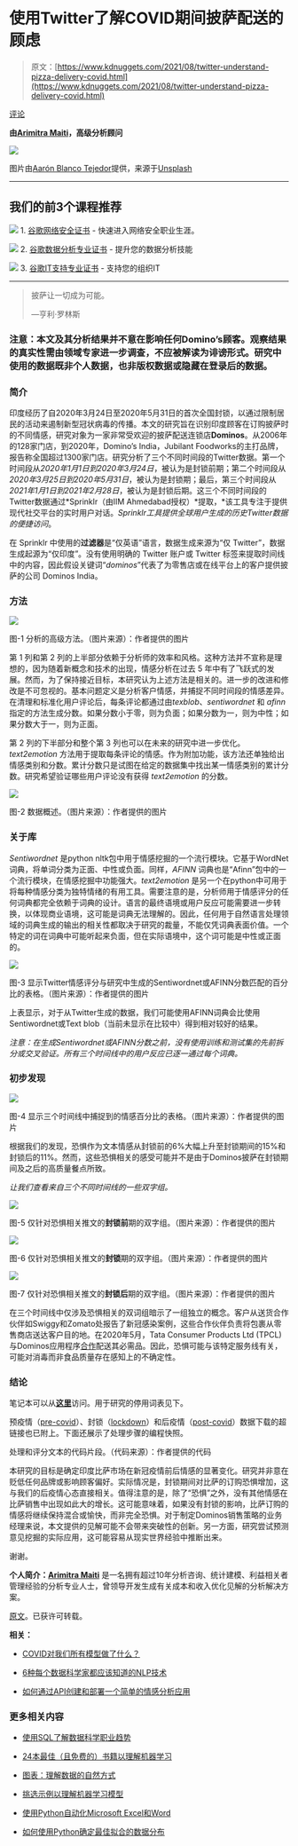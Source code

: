 # 使用Twitter了解COVID期间披萨配送的顾虑

> 原文：[https://www.kdnuggets.com/2021/08/twitter-understand-pizza-delivery-covid.html](https://www.kdnuggets.com/2021/08/twitter-understand-pizza-delivery-covid.html)

[评论](#comments)

**由[Arimitra Maiti](https://www.linkedin.com/in/arimitra-maiti-330608138/)，高级分析顾问**

![](../Images/ad07877ab68b0c8e6611517f17547357.png)

图片由[Aarón Blanco Tejedor](https://unsplash.com/@innernature?utm_source=medium&utm_medium=referral)提供，来源于[Unsplash](https://unsplash.com/?utm_source=medium&utm_medium=referral)

* * *

## 我们的前3个课程推荐

![](../Images/0244c01ba9267c002ef39d4907e0b8fb.png) 1\. [谷歌网络安全证书](https://www.kdnuggets.com/google-cybersecurity) - 快速进入网络安全职业生涯。

![](../Images/e225c49c3c91745821c8c0368bf04711.png) 2\. [谷歌数据分析专业证书](https://www.kdnuggets.com/google-data-analytics) - 提升您的数据分析技能

![](../Images/0244c01ba9267c002ef39d4907e0b8fb.png) 3\. [谷歌IT支持专业证书](https://www.kdnuggets.com/google-itsupport) - 支持您的组织IT

* * *

> 披萨让一切成为可能。
> 
> —亨利·罗林斯

### 注意：本文及其分析结果并不意在影响任何Domino’s顾客。观察结果的真实性需由领域专家进一步调查，不应被解读为诽谤形式。研究中使用的数据既非个人数据，也非版权数据或隐藏在登录后的数据。

### **简介**

印度经历了自2020年3月24日至2020年5月31日的首次全国封锁，以通过限制居民的活动来遏制新型冠状病毒的传播。本文的研究旨在识别印度顾客在订购披萨时的不同情感，研究对象为一家非常受欢迎的披萨配送连锁店**Dominos**。从2006年的128家门店，到2020年，Domino’s India，Jubilant Foodworks的主打品牌，报告称全国超过1300家门店。研究分析了三个不同时间段的Twitter数据。第一个时间段从*2020年1月1日到2020年3月24日*，被认为是封锁前期；第二个时间段从*2020年3月25日到2020年5月31日*，被认为是封锁期；最后，第三个时间段从*2021年1月1日到2021年2月28日*，被认为是封锁后期。这三个不同时间段的Twitter数据通过*Sprinklr（由IIM Ahmedabad授权）*提取，*该工具专注于提供现代社交平台的实时用户对话。*Sprinklr工具提供全球用户生成的历史Twitter数据的便捷访问*。

在 Sprinklr 中使用的**过滤器**是“仅英语”语言，数据生成来源为“仅 Twitter”，数据生成起源为“仅印度”。没有使用明确的 Twitter 账户或 Twitter 标签来提取时间线中的内容，因此假设关键词“*dominos*”代表了为零售店或在线平台上的客户提供披萨的公司 Dominos India。

### **方法**

![](../Images/9e3b5c70c72a3cd2abcfefcbf0e9c045.png)

图-1 分析的高级方法。（图片来源）：作者提供的图片

第 1 列和第 2 列的上半部分依赖于分析师的效率和风格。这种方法并不宣称是理想的，因为随着新概念和技术的出现，情感分析在过去 5 年中有了飞跃式的发展。然而，为了保持接近目标，本研究认为上述方法是相关的。进一步的改进和修改是不可忽视的。基本问题定义是分析客户情感，并捕捉不同时间段的情感差异。在清理和标准化用户评论后，每条评论都通过由*texblob*、*sentiwordnet* 和 *afinn* 指定的方法生成分数。如果分数小于零，则为负面；如果分数为一，则为中性；如果分数大于一，则为正面。

第 2 列的下半部分和整个第 3 列也可以在未来的研究中进一步优化。*text2emotion* 方法用于提取每条评论的情感。作为附加功能，该方法还单独给出情感类别和分数。累计分数只是试图在给定的数据集中找出某一情感类别的累计分数。研究希望验证哪些用户评论没有获得 *text2emotion* 的分数。

![](../Images/cb92179d41ff9881d54c47f606ab7204.png)

图-2 数据概述。（图片来源）：作者提供的图片

### **关于库**

*Sentiwordnet* 是python nltk包中用于情感挖掘的一个流行模块。它基于WordNet词典，将单词分类为正面、中性或负面。同样，*AFINN* 词典也是“Afinn”包中的一个流行模块，在情感挖掘中功能强大。*text2emotion* 是另一个在python中可用于将每种情感分类为独特情绪的有用工具。需要注意的是，分析师用于情感评分的任何词典都完全依赖于词典的设计。语言的最终语境或用户反应可能需要进一步转换，以体现商业语境，这可能是词典无法理解的。因此，任何用于自然语言处理领域的词典生成的输出的相关性都取决于研究的裁量，不能仅凭词典表面价值。一个特定的词在词典中可能听起来负面，但在实际语境中，这个词可能是中性或正面的。

![](../Images/9f48f8ecd59e188c01823cd0b7fdf26b.png)

图-3 显示Twitter情感评分与研究中生成的Sentiwordnet或AFINN分数匹配的百分比的表格。（图片来源）：作者提供的图片

上表显示，对于从Twitter生成的数据，我们可能使用AFINN词典会比使用Sentiwordnet或Text blob（当前未显示在比较中）得到相对较好的结果。

*注意：在生成Sentiwordnet或AFINN分数之前，没有使用训练和测试集的先前拆分或交叉验证。所有三个时间线中的用户反应已逐一通过每个词典。*

### **初步发现**

![](../Images/d282975d45d2181360d1243208d4e9cd.png)

图-4 显示三个时间线中捕捉到的情感百分比的表格。（图片来源）：作者提供的图片

根据我们的发现，恐惧作为文本情感从封锁前的6%大幅上升至封锁期间的15%和封锁后的11%。然而，这些恐惧相关的感受可能并不是由于Dominos披萨在封锁期间及之后的高质量餐点所致。

*让我们查看来自三个不同时间线的一些双字组。*

![](../Images/c7ffcde148f32443ba35e5168928e2a1.png)

图-5 仅针对恐惧相关推文的**封锁前**期的双字组。（图片来源）：作者提供的图片

![](../Images/c3af313a0321b2ac42b19cb9eeb82e30.png)

图-6 仅针对恐惧相关推文的**封锁**期的双字组。（图片来源）：作者提供的图片

![](../Images/e684083293cee011a4989976e0690924.png)

图-7 仅针对恐惧相关推文的**封锁后**期的双字组。（图片来源）：作者提供的图片

在三个时间线中仅涉及恐惧相关的双词组暗示了一组独立的概念。客户从送货合作伙伴如Swiggy和Zomato处报告了新冠感染案例，这些合作伙伴负责将包裹从零售商店送达客户目的地。在2020年5月，Tata Consumer Products Ltd (TPCL)与Dominos应用程序[合作](https://www.thehindubusinessline.com/companies/tata-consumer-products-ties-up-with-dominos-pizza-zomato-to-deliver-essential-goods/article31527327.ece)配送其必需品。因此，恐惧可能与该特定服务线有关，可能对消毒而非食品质量存在感知上的不确定性。

### **结论**

笔记本可以从[**这里**](https://github.com/arimitramaiti/notebooks/blob/master/articles/6820017_ArimitraMaiti_IA3_analysis.ipynb)访问。用于研究的停用词表见下。

预疫情（[pre-covid](https://raw.githubusercontent.com/arimitramaiti/datasets/master/articles/pre_covid.csv)）、封锁（[lockdown](https://raw.githubusercontent.com/arimitramaiti/datasets/master/articles/covid.csv)）和后疫情（[post-covid](https://raw.githubusercontent.com/arimitramaiti/datasets/master/articles/post_covid.csv)）数据下载的超链接也已附上。下面还展示了处理步骤的编程快照。

处理和评分文本的代码片段。（代码来源）：作者提供的代码

本研究的目标是确定印度比萨市场在新冠疫情前后情感的显著变化。研究并非意在贬低任何品牌或影响顾客偏好。实际情况是，封锁期间对比萨的订购恐惧增加，这与我们的后疫情心态直接相关。值得注意的是，除了“恐惧”之外，没有其他情感在比萨销售中出现如此大的增长。这可能意味着，如果没有封锁的影响，比萨订购的情感将继续保持混合或愉快，而非完全恐惧。对于制定Dominos销售策略的业务经理来说，本文提供的见解可能不会带来突破性的创新。另一方面，研究尝试预测意见挖掘的实际应用，这可能容易从现实世界经验中推断出来。

谢谢。

**个人简介：[Arimitra Maiti](https://www.linkedin.com/in/arimitra-maiti-330608138/)** 是一名拥有超过10年分析咨询、统计建模、利益相关者管理经验的分析专业人士，曾领导开发生成有关成本和收入优化见解的分析解决方案。

[原文](https://medium.com/arimitra-maiti/apprehension-to-order-pizza-546ee3eb7e4a)。已获许可转载。

**相关：**

+   [COVID对我们所有模型做了什么？](/2021/04/covid-do-all-our-models.html)

+   [6种每个数据科学家都应该知道的NLP技术](/2021/02/6-nlp-techniques.html)

+   [如何通过API创建和部署一个简单的情感分析应用](/2021/06/create-deploy-sentiment-analysis-app-api.html)

### 更多相关内容

+   [使用SQL了解数据科学职业趋势](https://www.kdnuggets.com/using-sql-to-understand-data-science-career-trends)

+   [24本最佳（且免费的）书籍以理解机器学习](https://www.kdnuggets.com/2020/03/24-best-free-books-understand-machine-learning.html)

+   [图表：理解数据的自然方式](https://www.kdnuggets.com/2022/10/manning-graphs-natural-way-understand-data.html)

+   [挑选示例以理解机器学习模型](https://www.kdnuggets.com/2022/11/picking-examples-understand-machine-learning-model.html)

+   [使用Python自动化Microsoft Excel和Word](https://www.kdnuggets.com/2021/08/automate-microsoft-excel-word-python.html)

+   [如何使用Python确定最佳拟合的数据分布](https://www.kdnuggets.com/2021/09/determine-best-fitting-data-distribution-python.html)
